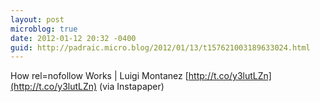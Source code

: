 ```yaml
---
layout: post
microblog: true
date: 2012-01-12 20:32 -0400
guid: http://padraic.micro.blog/2012/01/13/t157621003189633024.html
---
```

How rel=nofollow Works | Luigi Montanez [http://t.co/y3lutLZn](http://t.co/y3lutLZn) (via Instapaper)
